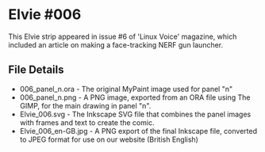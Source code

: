 Elvie #006
==========
This Elvie strip appeared in issue #6 of 'Linux Voice' magazine, which included an article on making a face-tracking NERF gun launcher.


File Details
------------
* 006_panel_n.ora            - The original MyPaint image used for panel "n"
* 006_panel_n.png            - A PNG image, exported from an ORA file using The GIMP, for the main drawing in panel "n".
* Elvie_006.svg              - The Inkscape SVG file that combines the panel images with frames and text to create the comic.
* Elvie_006_en-GB.jpg        - A PNG export of the final Inkscape file, converted to JPEG format for use on our website (British English)


